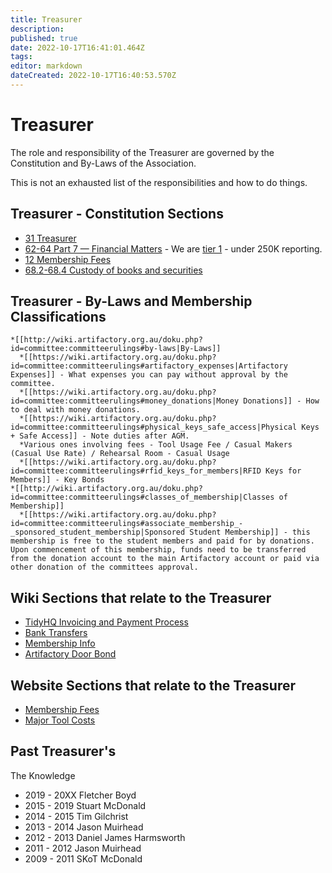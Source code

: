 ```yaml
---
title: Treasurer
description: 
published: true
date: 2022-10-17T16:41:01.464Z
tags: 
editor: markdown
dateCreated: 2022-10-17T16:40:53.570Z
---
```


# Treasurer

The role and responsibility of the Treasurer are governed by the Constitution and By-Laws of the Association.

This is not an exhausted list of the responsibilities and how to do things.

## Treasurer - Constitution Sections

-   [31 Treasurer](http://wiki.artifactory.org.au/doku.php?id=constitution#treasurer)
-   [62-64 Part 7 — Financial Matters](http://wiki.artifactory.org.au/doku.php?id=constitution#part_7_financial_matters) - We are [tier 1](https://www.commerce.wa.gov.au/publications/financial-reporting-under-new-associations-law) - under 250K reporting.
-   [12 Membership Fees](http://wiki.artifactory.org.au/doku.php?id=constitution#membership_fees)
-   [68.2-68.4 Custody of books and securities](http://wiki.artifactory.org.au/doku.php?id=constitution#custody_of_books_and_securities)

## Treasurer - By-Laws and Membership Classifications

    *[[http://wiki.artifactory.org.au/doku.php?id=committee:committeerulings#by-laws|By-Laws]]
      *[[https://wiki.artifactory.org.au/doku.php?id=committee:committeerulings#artifactory_expenses|Artifactory Expenses]] - What expenses you can pay without approval by the committee.
      *[[https://wiki.artifactory.org.au/doku.php?id=committee:committeerulings#money_donations|Money Donations]] - How to deal with money donations.
      *[[https://wiki.artifactory.org.au/doku.php?id=committee:committeerulings#physical_keys_safe_access|Physical Keys + Safe Access]] - Note duties after AGM.
      *Various ones involving fees - Tool Usage Fee / Casual Makers (Casual Use Rate) / Rehearsal Room - Casual Usage
      *[[https://wiki.artifactory.org.au/doku.php?id=committee:committeerulings#rfid_keys_for_members|RFID Keys for Members]] - Key Bonds
    *[[http://wiki.artifactory.org.au/doku.php?id=committee:committeerulings#classes_of_membership|Classes of Membership]]
      *[[https://wiki.artifactory.org.au/doku.php?id=committee:committeerulings#associate_membership_-_sponsored_student_membership|Sponsored Student Membership]] - this membership is free to the student members and paid for by donations.  Upon commencement of this membership, funds need to be transferred from the donation account to the main Artifactory account or paid via other donation of the committees approval.

## Wiki Sections that relate to the Treasurer

-   [TidyHQ Invoicing and Payment Process](http://wiki.artifactory.org.au/doku.php?id=tidyclub)
-   [Bank Transfers](http://wiki.artifactory.org.au/doku.php?id=payment)
-   [Membership Info](http://wiki.artifactory.org.au/doku.php?id=membership)
-   [Artifactory Door Bond](http://wiki.artifactory.org.au/doku.php?id=membership:doorcontrol)

## Website Sections that relate to the Treasurer

-   [Membership Fees](http://artifactory.org.au/membership/)
-   [Major Tool Costs](http://artifactory.org.au/membership/#majortool)

## Past Treasurer's

The Knowledge

-   2019 - 20XX Fletcher Boyd
-   2015 - 2019 Stuart McDonald
-   2014 - 2015 Tim Gilchrist
-   2013 - 2014 Jason Muirhead
-   2012 - 2013 Daniel James Harmsworth
-   2011 - 2012 Jason Muirhead
-   2009 - 2011 SKoT McDonald
